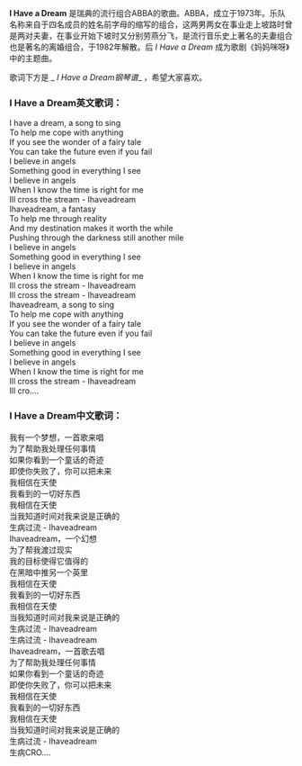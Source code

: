 

**I Have a Dream**
是瑞典的流行组合ABBA的歌曲。ABBA，成立于1973年。乐队名称来自于四名成员的姓名前字母的缩写的组合，这两男两女在事业走上坡路时曾是两对夫妻，在事业开始下坡时又分别劳燕分飞，是流行音乐史上著名的夫妻组合也是著名的离婚组合，于1982年解散。后
_I Have a Dream_ 成为歌剧《妈妈咪呀》中的主题曲。

  
歌词下方是 _ _I Have a Dream钢琴谱__ ，希望大家喜欢。

### I Have a Dream英文歌词：

I have a dream, a song to sing  
To help me cope with anything  
If you see the wonder of a fairy tale  
You can take the future even if you fail  
I believe in angels  
Something good in everything I see  
I believe in angels  
When I know the time is right for me  
Ill cross the stream - Ihaveadream  
Ihaveadream, a fantasy  
To help me through reality  
And my destination makes it worth the while  
Pushing through the darkness still another mile  
I believe in angels  
Something good in everything I see  
I believe in angels  
When I know the time is right for me  
Ill cross the stream - Ihaveadream  
Ill cross the stream - Ihaveadream  
Ihaveadream, a song to sing  
To help me cope with anything  
If you see the wonder of a fairy tale  
You can take the future even if you fail  
I believe in angels  
Something good in everything I see  
I believe in angels  
When I know the time is right for me  
Ill cross the stream - Ihaveadream  
Ill cro....

### I Have a Dream中文歌词：

我有一个梦想，一首歌来唱  
为了帮助我处理任何事情  
如果你看到一个童话的奇迹  
即使你失败了，你可以把未来  
我相信在天使  
我看到的一切好东西  
我相信在天使  
当我知道时间对我来说是正确的  
生病过流 - Ihaveadream  
Ihaveadream，一个幻想  
为了帮我渡过现实  
我的目标使得它值得的  
在黑暗中推另一个英里  
我相信在天使  
我看到的一切好东西  
我相信在天使  
当我知道时间对我来说是正确的  
生病过流 - Ihaveadream  
生病过流 - Ihaveadream  
Ihaveadream，一首歌去唱  
为了帮助我处理任何事情  
如果你看到一个童话的奇迹  
即使你失败了，你可以把未来  
我相信在天使  
我看到的一切好东西  
我相信在天使  
当我知道时间对我来说是正确的  
生病过流 - Ihaveadream  
生病CRO....

